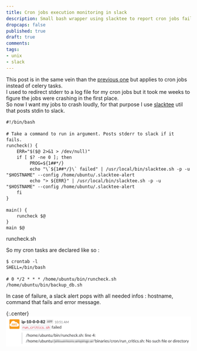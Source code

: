 ```yaml
---
title: Cron jobs execution monitoring in slack
description: Small bash wrapper using slacktee to report cron jobs fails to slack
dropcaps: false
published: true
draft: true
comments: 
tags:
- unix
- slack
---
```


This post is in the same vein than the [previous one](http://kray.me/2018/09/celery_monitoring_in_slack/) 
but applies to cron jobs instead of celery tasks.  
I used to redirect stderr to a log file for my cron jobs but it took me weeks to figure the jobs were 
crashing in the first place.  
So now I want my jobs to crash loudly, for that purpose I use [slacktee](https://github.com/coursehero/slacktee) util
that posts stdin to slack.

~~~ shell
#!/bin/bash

# Take a command to run in argument. Posts stderr to slack if it fails. 
runcheck() {
    ERR="$($@ 2>&1 > /dev/null)"
    if [ $? -ne 0 ]; then
         PROG=${1##*/}
         echo "\`${1##*/}\` failed" | /usr/local/bin/slacktee.sh -p -u "$HOSTNAME" --config /home/ubuntu/.slacktee-alert
         echo "> ${ERR}" | /usr/local/bin/slacktee.sh -p -u "$HOSTNAME" --config /home/ubuntu/.slacktee-alert
    fi
}

main() {
    runcheck $@
}
main $@
~~~ 
<span class='buffer-title center'>runcheck.sh</span>

So my cron tasks are declared like so :

~~~plaintext
$ crontab -l
SHELL=/bin/bash

# 0 */2 * * * /home/ubuntu/bin/runcheck.sh /home/ubuntu/bin/backup_db.sh
~~~

In case of failure, a slack alert pops with all needed infos : hostname, command that fails and error message.

{:.center}
![slack notification with developers facemojis](/public/img/posts/cron_alert.png) 
